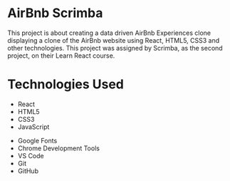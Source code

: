 # AirBnb Scrimba

This project is about creating a data driven AirBnb Experiences clone displaying a clone of the AirBnb website using React, HTML5, CSS3 and other technologies. This project was assigned by Scrimba, as the second project, on their Learn React course.

# Technologies Used

- React
- HTML5
- CSS3
- JavaScript
<!-- - Font Awesome -->
- Google Fonts
- Chrome Development Tools
- VS Code
- Git
- GitHub
